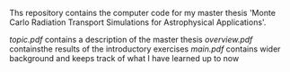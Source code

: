 Ths repository contains the computer code for my master thesis 'Monte Carlo Radiation Transport Simulations for Astrophysical Applications'. 

*topic.pdf* contains a description of the master thesis
*overview.pdf* containsthe results of the introductory exercises
*main.pdf* contains wider background and keeps track of what I have learned up to now






